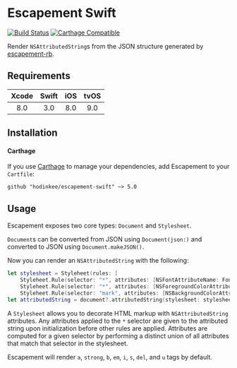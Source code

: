 # Escapement Swift

[![Build Status](https://travis-ci.org/hodinkee/escapement-swift.svg?branch=master)](https://travis-ci.org/hodinkee/escapement-swift)
[![Carthage Compatible](https://img.shields.io/badge/carthage-compatible-4BC51D.svg)](https://github.com/Carthage/Carthage)


Render `NSAttributedString`s from the JSON structure generated by [escapement-rb](https://github.com/hodinkee/escapement-rb).

## Requirements

|  Xcode  |  Swift  |  iOS  |  tvOS  |
| :-----: | :-----: | :---: | :----: |
| 8.0     | 3.0     | 8.0   | 9.0    |

## Installation

#### Carthage

If you use [Carthage][] to manage your dependencies, add
Escapement to your `Cartfile`:

```
github "hodinkee/escapement-swift" ~> 5.0
```

## Usage

Escapement exposes two core types: `Document` and `Stylesheet`.

`Document`s can be converted from JSON using `Document(json:)` and converted to JSON using `Document.makeJSON()`.

Now you can render an `NSAttributedString` with the following:

```swift
let stylesheet = Styleheet(rules: [
    Styleheet.Rule(selector: "*", attributes: [NSFontAttributeName: Font.tiemposTextRegular(ofSize: 14)])
    Styleheet.Rule(selector: "*", attributes: [NSForegroundColorAttributeName: Color.darkText]),
    Styleheet.Rule(selector: "mark", attributes: [NSBackgroundColorAttributeName: Color.highlight])])
let attributedString = document?.attributedString(stylesheet: stylesheet)
```

A `Stylesheet` allows you to decorate HTML markup with `NSAttributedString` attributes. Any attributes applied to the `*` selector are given to the attributed string upon initialization before other rules are applied. Attributes are computed for a given selector by performing a distinct union of all attributes that match that selector in the stylesheet.

Escapement will render `a`, `strong`, `b`, `em`, `i`, `s`, `del`, and `u` tags by default.

[Carthage]: https://github.com/Carthage/Carthage
